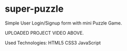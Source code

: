 # super-puzzle
Simple User Login/Signup form with mini Puzzle Game.

UPLOADED PROJECT VIDEO ABOVE.

Used Technologies:
HTML5
CSS3
JavaScript
